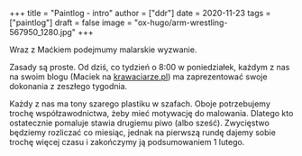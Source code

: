 +++
title = "Paintlog - intro"
author = ["ddr"]
date = 2020-11-23
tags = ["paintlog"]
draft = false
image = "ox-hugo/arm-wrestling-567950_1280.jpg"
+++

Wraz z Maćkiem podejmumy malarskie wyzwanie.

<!--more-->

Zasady są proste. Od dziś, co tydzień o 8:00 w poniedziałek, każdym z nas na swoim blogu (Maciek na
[krawaciarze.pl](https://krawaciarze.pl/)) ma zaprezentować swoje dokonania z zeszłego tygodnia.

Każdy z nas ma tony szarego plastiku w szafach. Oboje potrzebujemy trochę współzawodnictwa, żeby
mieć motywację do malowania. Dlatego kto ostatecznie pomaluje stawia drugiemu piwo (albo sześć).
Zwycięstwo będziemy rozliczać co miesiąc, jednak na pierwszą rundę dajemy sobie trochę więcej czasu
i zakończymy ją podsumowaniem 1 lutego.
